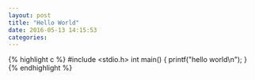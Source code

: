 ```yaml
---
layout: post
title: "Hello World"
date: 2016-05-13 14:15:53
categories: 
---
```

{% highlight c %}
#include <stdio.h>
int main() {
	printf("hello world\n");
}
{% endhighlight %}

